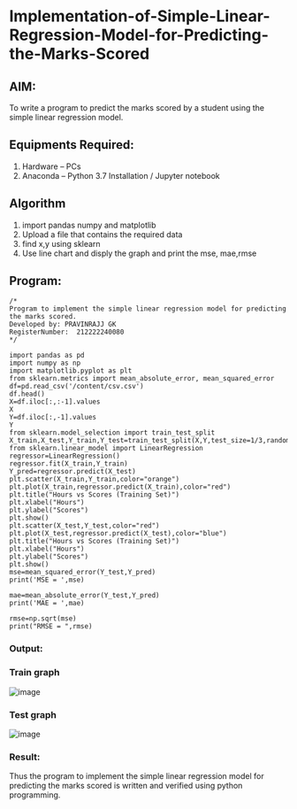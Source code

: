 # Implementation-of-Simple-Linear-Regression-Model-for-Predicting-the-Marks-Scored

## AIM:
To write a program to predict the marks scored by a student using the simple linear regression model.

## Equipments Required:
1. Hardware – PCs
2. Anaconda – Python 3.7 Installation / Jupyter notebook

## Algorithm
1. import pandas numpy and matplotlib
2. Upload a file that contains the required data
3. find x,y using sklearn
4. Use line chart and disply the graph and print the mse, mae,rmse

## Program:
```
/*
Program to implement the simple linear regression model for predicting the marks scored.
Developed by: PRAVINRAJJ GK
RegisterNumber:  212222240080
*/

import pandas as pd
import numpy as np
import matplotlib.pyplot as plt 
from sklearn.metrics import mean_absolute_error, mean_squared_error
df=pd.read_csv('/content/csv.csv')
df.head()
X=df.iloc[:,:-1].values
X
Y=df.iloc[:,-1].values
Y
from sklearn.model_selection import train_test_split
X_train,X_test,Y_train,Y_test=train_test_split(X,Y,test_size=1/3,random_state=0)
from sklearn.linear_model import LinearRegression
regressor=LinearRegression()
regressor.fit(X_train,Y_train)
Y_pred=regressor.predict(X_test)
plt.scatter(X_train,Y_train,color="orange")
plt.plot(X_train,regressor.predict(X_train),color="red")
plt.title("Hours vs Scores (Training Set)")
plt.xlabel("Hours")
plt.ylabel("Scores")
plt.show()
plt.scatter(X_test,Y_test,color="red")
plt.plot(X_test,regressor.predict(X_test),color="blue")
plt.title("Hours vs Scores (Training Set)")
plt.xlabel("Hours")
plt.ylabel("Scores")
plt.show()
mse=mean_squared_error(Y_test,Y_pred)
print('MSE = ',mse)

mae=mean_absolute_error(Y_test,Y_pred)
print('MAE = ',mae)

rmse=np.sqrt(mse)
print("RMSE = ",rmse)
```

### Output:
### Train graph
![image](https://user-images.githubusercontent.com/117917674/229179802-bd80aabf-beb0-4abd-9d02-26ee4c4eb4f3.png)

### Test graph
![image](https://user-images.githubusercontent.com/117917674/229179959-71a7ec5e-7bc0-4e4c-8f24-b9578723bc91.png)

### Result:
Thus the program to implement the simple linear regression model for predicting the marks scored is written and verified using python programming.
